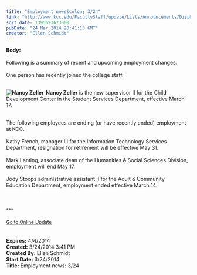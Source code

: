 ```yaml
---
title: "Employment news&colon; 3/24"
link: "http://www.kcc.edu/FacultyStaff/update/Lists/Announcements/DispForm.aspx?ID=1451"
sort_date: 1395693673000
pubDate: "24 Mar 2014 20:41:13 GMT"
creator: "Ellen Schmidt"
---
```


<div><b>Body:</b> <div class="ExternalClass143473829C2743239922C7ECBD052F52">
<div> </div>
<div>Following is a summary of recent and upcoming employment changes.</div>
<div> </div>
<div>One person has recently joined the college staff. </div>
<div> </div>
<div><strong>
<div style="float:left;margin-right:6px"><img alt="Nancy Zeller" src="/FacultyStaff/update/PublishingImages/Nancy_Zeller.jpg" /></div>
<p>Nancy Zeller</strong> is the new supervisor II for the Child Development Center in the Student Services Department, effective March 17.</p></div>
<div> </div>
<div>The following employees are ending (or have recently ended) employment at KCC.</div>
<div> </div>
<div>Kathy French, manager III for the Information Technology Services Department, resignation for retirement will be effective May 31.</div>
<div><br />Mark Lanting, associate dean of the Humanities &amp; Social Sciences Division, employment will end May 17.</div>
<div> </div>
<div>Jody Stoops administrative assistant II for the Adult &amp; Community Education Department, employment ended effective March 14.</div>
<div><br /> </div>
<div> </div>
<div>
<div>
<div><font size="2">***</font></div>
<div><font size="2"></font> </div>
<div><font size="2"></font></div>
<div><font size="2"></font></div>
<div><font size="2"></font></div>
<div><font size="2"></font></div>
<div><font size="2"></font></div>
<div><font size="2"></font></div>
<div><font size="2"></font></div>
<div><font size="2"></font></div>
<div><font size="2"></font></div>
<div><a href="/FacultyStaff/update/Pages/dailyupdate.aspx"><font size="2">Go to Online Update</font></a></div>
<div> </div>
<div> </div></div></div></div></div>
<div><b>Expires:</b> 4/4/2014</div>
<div><b>Created:</b> 3/24/2014 3:41 PM</div>
<div><b>Created By:</b> Ellen Schmidt</div>
<div><b>Start Date:</b> 3/24/2014</div>
<div><b>Title:</b> Employment news: 3/24</div>
